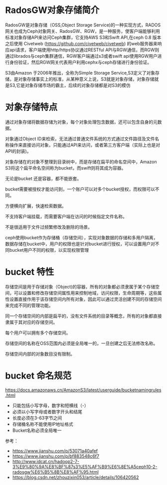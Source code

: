 # RadosGW对象存储简介

RadosGW是对象存储（OSS,Object Storage Service)的一种实现方式，RADOS网关也成为Ceph对象网关、RadosGW、RGW，是一种服务，使客户端能够利用标准对象存储API来访问Ceph集群，它支持AWS S3和Swift API,在ceph 0.8 版本之后使用 Civetweb (https://github.com/civetweb/civetweb) 的web服务器来响应api请求，客户端使用http/https协议通过RESTful API与RGW通信，而RGW则通过librados与ceph集群通信，RGW客户端通过s3或者swift api使用RGW用户进行身份验证，然后RGW网关代表用户利用cephx与ceph存储进行身份验证。

S3由Amazon 于2006年推出，全称为Simple Storage Service,S3定义了对象存储，是对象存储事实上的标准，从某种意义上说，S3就是对象存储，对象存储就是S3,它是对象存储市场的霸主，后续的对象存储都是对S3的模仿

# 对象存储特点

通过对象存储将数据存储为对象，每个对象处理包含数据，还可以包含自身的元数据。

对象通过Object ID来检索，无法通过普通文件系统的方式通过文件路径及文件名称操作来直接访问对象，只能通过API来访问，或者第三方客户端（实际上也是对API的封装)。

对象存储在的对象不整理到目录树中，而是存储在扁平的命名空间中，Amazon S3将这个扁平命名空间称为bucket，而swift则将其成为容器。

无论是bucket 还是容器，都不能嵌套。

bucket需要被授权才能访问到，一个账户可以对多个bucket授权，而权限可以不同。

方便横向扩展，快速检索数据。

不支持客户端挂载，而需要客户端在访问的时候指定文件名称。

不是很适用于文件过频繁修改及删除的场景。

ceph使用bucket作为存储桶（存储空间），实现对象数据的存储和多用户隔离，数据存储在bucket中，用户的权限也是针对bucket进行授权，可以设置用户对不同bucket用户不同的权限，以实现权限管理

# bucket 特性

存储空间是用于存储对象（Object)的容器，所有的对象都必须隶属于某个存储空间，可以设置和修改存储空间属性用来控制地域，访问权限，生命周期等，这些属性设置直接作用于该存储空间内所有对象，因此可以通过灵活创建不同的存储空间来完成不同的管理功能。

同一个存储空间的内部是扁平的，没有文件系统的目录等概念，所有的对象都直接隶属于其对应的存储空间。

每个用户可以拥有多个存储空间。

存储空间的名称在OSS范围内必须是全局唯一的，一旦创建之后无法修改名称。

存储空间内部的对象数目没有限制。

# bucket 命名规范

https://docs.amazonaws.cn/AmazonS3/latest/userguide/bucketnamingrules.html

- 只能包括小写字母，数字和短横线（-）
- 必须以小写字母或者数字开头和结尾
- 长度必须在3-63字节之间
- 存储桶名称不能使用IP地址格式
- Bucket名称必须全局唯一











参考：
- https://www.jianshu.com/p/53071a40afef
- https://www.jianshu.com/p/bf883548c6f7
- http://www.idcat.cn/hadoop2-7-3%E9%80%9A%E8%BF%87s3%E5%AF%B9%E6%8E%A5ceph10-2-radosgw%E6%B5%8B%E8%AF%95.html
- https://blog.csdn.net/zhouzixin053/article/details/106420562

